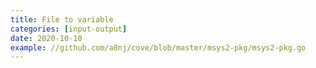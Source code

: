 ```yaml
---
title: File to variable
categories: [input-output]
date: 2020-10-10
example: //github.com/a8nj/cove/blob/master/msys2-pkg/msys2-pkg.go
---
```

